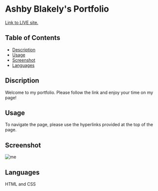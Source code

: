 # Ashby Blakely's Portfolio
 
[Link to LIVE site.](https://ashbylb.github.io/ashbys-portfolio/)

## Table of Contents
- [Description](#Description)
- [Usage](#Usage)
- [Screenshot](#Screenshot)
- [Languages](#Languages)

## Discription
Welcome to my portfolio. Please follow the link and enjoy your time on my page! 

## Usage 
To navigate the page, please use the hyperlinks provided at the top of the page. 

## Screenshot
 

![me]()

## Languages
HTML and CSS